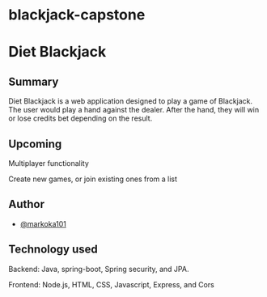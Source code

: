 # blackjack-capstone
# Diet Blackjack

## Summary
Diet Blackjack is a web application designed to play a game of Blackjack. The user would
play a hand against the dealer. After the hand, they will win or lose credits bet depending
on the result.

## Upcoming
Multiplayer functionality

Create new games, or join existing ones from a list

## Author
- [@markoka101](https://github.com/markoka101)

## Technology used

Backend: Java, spring-boot, Spring security, and JPA.

Frontend: Node.js, HTML, CSS, Javascript, Express, and Cors
